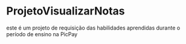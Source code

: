# ProjetoVisualizarNotas
este é um projeto de requisição das habilidades aprendidas durante o período de ensino na PicPay
